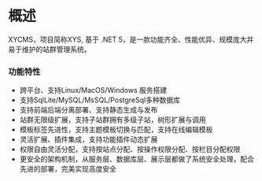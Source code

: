 # 概述

XYCMS，项目简称XYS, 基于 .NET 5，是一款功能齐全、性能优异、规模庞大并易于维护的站群管理系统。

### 功能特性

* 跨平台、支持Linux/MacOS/Windows 服务搭建
* 支持SqlLite/MySQL/MsSQL/PostgreSql多种数据库
* 支持前端后端分离部署、支持静态生成与发布
* 站群无限级扩展，支持子站群拥有多级子站，树形扩展与调用
* 模板标签先进性，支持主题模板切换与匹配，支持在线编辑模板
* 灵活扩展、插件集成，支持功能插件动态扩展
* 权限自由灵活分配，支持按站点分配、按操作权限分配、按栏目分配权限
* 更安全的架构机制，从服务层、数据库层、展示层都做了系统安全处理，配合先进的部署，完美实现高度安全
